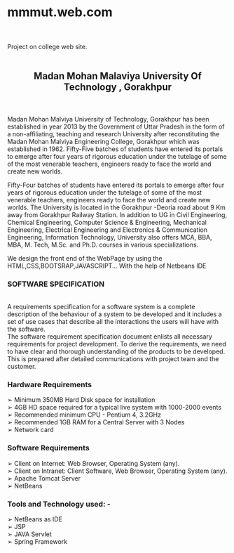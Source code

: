 # mmmut.web.com<br><br>
Project on college web site.
 <br><br>
## <center>Madan Mohan Malaviya University Of Technology , Gorakhpur</center>
<br><br>
Madan Mohan Malviya University of Technology, Gorakhpur has been established in year 2013 by the 
Government of Uttar Pradesh in the form of a non-affiliating, teaching and research University after reconstituting 
the Madan Mohan Malviya Engineering College, Gorakhpur which was established in 1962. Fifty-Five batches of 
students have entered its portals to emerge after four years of rigorous education under the tutelage of some of 
the most venerable teachers, engineers ready to face the world and create new worlds. <br>

 Fifty-Four batches of students have entered its portals to emerge after four years of rigorous education 
under the tutelage of some of the most venerable teachers, engineers ready to face the world and create new 
worlds. The University is located in the Gorakhpur -Deoria road about 9 Km away from Gorakhpur Railway Station. 
In addition to UG in Civil Engineering, Chemical Engineering, Computer Science & Engineering, Mechanical 
Engineering, Electrical Engineering and Electronics & Communication Engineering, Information Technology, 
University also offers MCA, BBA, MBA, M. Tech, M.Sc. and Ph.D. courses in various specializations.<br>

We design the front end of the WebPage by using the HTML,CSS,BOOTSRAP,JAVASCRIPT... With the help of Netbeans IDE<br>
### SOFTWARE SPECIFICATION
 <br>
A requirements specification for a software system is a complete description of the behaviour of a 
system to be developed and it includes a set of use cases that describe all the interactions the users 
will have with the software. <br>
The software requirement specification document enlists all necessary requirements for project 
development. To derive the requirements, we need to have clear and thorough understanding of the 
products to be developed. This is prepared after detailed communications with project team and the 
customer.

### Hardware Requirements<br>
➢ Minimum 350MB Hard Disk space for installation<br>
➢ 4GB HD space required for a typical live system with 1000-2000 events<br>
➢ Recommended minimum CPU - Pentium 4, 3.2GHz<br>
➢ Recommended 1GB RAM for a Central Server with 3 Nodes<br>
➢ Network card<br>

### Software Requirements <br>
➢ Client on Internet: Web Browser, Operating System (any).<br>
➢ Client on Intranet: Client Software, Web Browser, Operating System (any).<br>
➢ Apache Tomcat Server<br>
➢ NetBeans <br>

### Tools and Technology used: - <br>
➢ NetBeans as IDE <br>
➢ JSP <br>
➢ JAVA Servlet <br>
➢ Spring Framework <br> 



